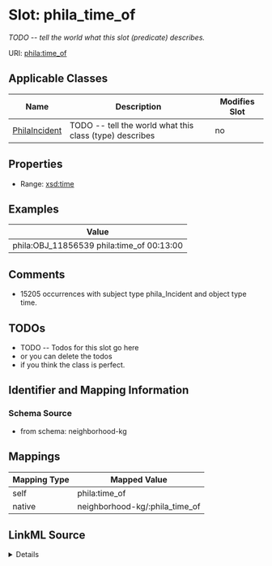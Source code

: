 

# Slot: phila_time_of


_TODO -- tell the world what this slot (predicate) describes._





URI: [phila:time_of](https://metadata.phila.gov/time_of)



<!-- no inheritance hierarchy -->





## Applicable Classes

| Name | Description | Modifies Slot |
| --- | --- | --- |
| [PhilaIncident](../classes/PhilaIncident.md) | TODO -- tell the world what this class (type) describes |  no  |







## Properties

* Range: [xsd:time](http://www.w3.org/2001/XMLSchema#time)






## Examples

| Value |
| --- |
| phila:OBJ_11856539 phila:time_of 00:13:00 |

## Comments

* 15205 occurrences with subject type phila_Incident and object type time.

## TODOs

* TODO -- Todos for this slot go here
* or you can delete the todos
* if you think the class is perfect.

## Identifier and Mapping Information







### Schema Source


* from schema: neighborhood-kg




## Mappings

| Mapping Type | Mapped Value |
| ---  | ---  |
| self | phila:time_of |
| native | neighborhood-kg/:phila_time_of |




## LinkML Source

<details>
```yaml
name: phila_time_of
description: TODO -- tell the world what this slot (predicate) describes.
todos:
- TODO -- Todos for this slot go here
- or you can delete the todos
- if you think the class is perfect.
comments:
- 15205 occurrences with subject type phila_Incident and object type time.
examples:
- value: phila:OBJ_11856539 phila:time_of 00:13:00
from_schema: neighborhood-kg
rank: 1000
slot_uri: phila:time_of
alias: phila_time_of
domain_of:
- phila_Incident
range: time

```
</details>